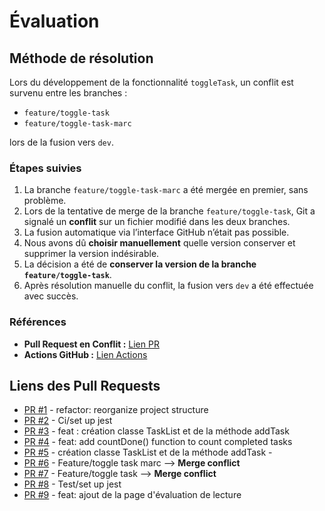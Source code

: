 # Évaluation

## Méthode de résolution

Lors du développement de la fonctionnalité `toggleTask`, un conflit est survenu entre les branches :

- `feature/toggle-task`
- `feature/toggle-task-marc`

lors de la fusion vers `dev`.

### Étapes suivies

1. La branche `feature/toggle-task-marc` a été mergée en premier, sans problème.
2. Lors de la tentative de merge de la branche `feature/toggle-task`, Git a signalé un **conflit** sur un fichier modifié dans les deux branches.
3. La fusion automatique via l’interface GitHub n’était pas possible.
4. Nous avons dû **choisir manuellement** quelle version conserver et supprimer la version indésirable.
5. La décision a été de **conserver la version de la branche `feature/toggle-task`**.
6. Après résolution manuelle du conflit, la fusion vers `dev` a été effectuée avec succès.

### Références

- **Pull Request en Conflit :** [Lien PR](https://github.com/sherazad-marc/gitcidevB/pull/7)
- **Actions GitHub :** [Lien Actions](https://github.com/sherazad-marc/gitcidevB/actions/runs/18554817255)

## Liens des Pull Requests

- [PR #1](https://github.com/sherazad-marc/gitcidevB/pull/1) - refactor: reorganize project structure
- [PR #2](https://github.com/sherazad-marc/gitcidevB/pull/2) - Ci/set up jest
- [PR #3](https://github.com/sherazad-marc/gitcidevB/pull/3) - feat : création classe TaskList et de la méthode addTask 
- [PR #4](https://github.com/sherazad-marc/gitcidevB/pull/4) - feat: add countDone() function to count completed tasks
- [PR #5](https://github.com/sherazad-marc/gitcidevB/pull/5) - création classe TaskList et de la méthode addTask - 
- [PR #6](https://github.com/sherazad-marc/gitcidevB/pull/6) - Feature/toggle task marc --> **Merge conflict**
- [PR #7](https://github.com/sherazad-marc/gitcidevB/pull/7) - Feature/toggle task --> **Merge conflict**
- [PR #8](https://github.com/sherazad-marc/gitcidevB/pull/8) - Test/set up jest
- [PR #9](https://github.com/sherazad-marc/gitcidevB/pull/9) - feat: ajout de la page d'évaluation de lecture
